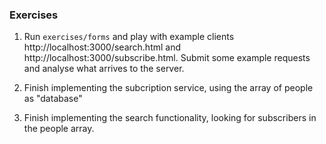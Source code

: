 
### Exercises

1. Run `exercises/forms` and play with example clients http://localhost:3000/search.html and http://localhost:3000/subscribe.html. Submit some example requests and analyse what arrives to the server.

1. Finish implementing the subcription service, using the array of people as "database"

1. Finish implementing the search functionality, looking for subscribers in the people array.